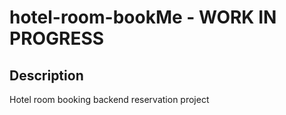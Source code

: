 # hotel-room-bookMe - WORK IN PROGRESS

## Description 
Hotel room booking backend reservation project
